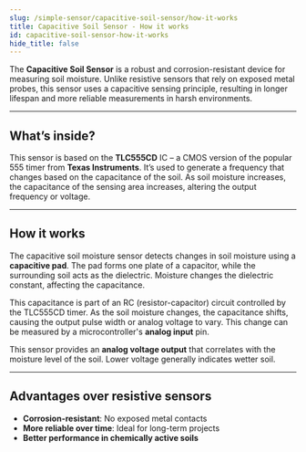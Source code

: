 ```yaml
---
slug: /simple-sensor/capacitive-soil-sensor/how-it-works
title: Capacitive Soil Sensor - How it works
id: capacitive-soil-sensor-how-it-works
hide_title: false
---
```


The **Capacitive Soil Sensor** is a robust and corrosion-resistant device for measuring soil moisture. Unlike resistive sensors that rely on exposed metal probes, this sensor uses a capacitive sensing principle, resulting in longer lifespan and more reliable measurements in harsh environments.

<CenteredImage src="/img/capacitive-soil-sensor/333098.jpg" alt="Top view of the capacitive soil sensor" caption="Top view of the capacitive soil sensor" width="500px" />

---

## What’s inside?

This sensor is based on the **TLC555CD** IC – a CMOS version of the popular 555 timer from **Texas Instruments**. It’s used to generate a frequency that changes based on the capacitance of the soil. As soil moisture increases, the capacitance of the sensing area increases, altering the output frequency or voltage.

<QuickLink  
  title="TLC555CD Datasheet"  
  description="Official datasheet for the TLC555CD timer IC used in the capacitive soil sensor."  
  url="https://www.ti.com/lit/ds/symlink/tlc555.pdf"  
/>

<CenteredImage src="/img/capacitive-soil-sensor/333098_ic_highlighted.jpg" alt="TLC555CD IC location" caption="TLC555CD IC used on the sensor board" width="400px" />

---

## How it works

The capacitive soil moisture sensor detects changes in soil moisture using a **capacitive pad**. The pad forms one plate of a capacitor, while the surrounding soil acts as the dielectric. Moisture changes the dielectric constant, affecting the capacitance.

This capacitance is part of an RC (resistor-capacitor) circuit controlled by the TLC555CD timer. As the soil moisture changes, the capacitance shifts, causing the output pulse width or analog voltage to vary. This change can be measured by a microcontroller's **analog input** pin.

<InfoBox>This sensor provides an **analog voltage output** that correlates with the moisture level of the soil. Lower voltage generally indicates wetter soil.</InfoBox>

---

## Advantages over resistive sensors

- **Corrosion-resistant**: No exposed metal contacts
- **More reliable over time**: Ideal for long-term projects
- **Better performance in chemically active soils**

